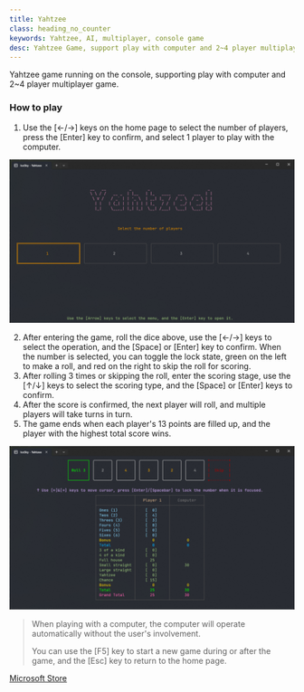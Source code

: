 ```yaml
---
title: Yahtzee
class: heading_no_counter
keywords: Yahtzee, AI, multiplayer, console game
desc: Yahtzee Game, support play with computer and 2~4 player multiplayer game
---
```


Yahtzee game running on the console, supporting play with computer and 2~4 player multiplayer game.

### How to play 

1. Use the [←/→] keys on the home page to select the number of players, press the [Enter] key to confirm, and select 1 player to play with the computer.
   
![Yahtzee1](../assets/images/Yahtzee1.png)

2. After entering the game, roll the dice above, use the [←/→] keys to select the operation, and the [Space] or [Enter] key to confirm. When the number is selected, you can toggle the lock state, green on the left to make a roll, and red on the right to skip the roll for scoring.
3. After rolling 3 times or skipping the roll, enter the scoring stage, use the [↑/↓] keys to select the scoring type, and the [Space] or [Enter] keys to confirm.
4. After the score is confirmed, the next player will roll, and multiple players will take turns in turn.
5. The game ends when each player's 13 points are filled up, and the player with the highest total score wins.

![Yahtzee2](../assets/images/Yahtzee2.png)

> When playing with a computer, the computer will operate automatically without the user's involvement.
> 
> You can use the [F5] key to start a new game during or after the game, and the [Esc] key to return to the home page.



[Microsoft Store](https://apps.microsoft.com/detail/9NXDKGM9RS97)